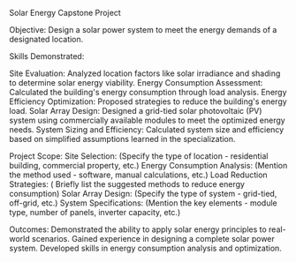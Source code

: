 Solar Energy Capstone Project 

Objective: Design a solar power system to meet the energy demands of a designated location.

Skills Demonstrated:

Site Evaluation: Analyzed location factors like solar irradiance and shading to determine solar energy viability.
Energy Consumption Assessment: Calculated the building's energy consumption through load analysis.
Energy Efficiency Optimization: Proposed strategies to reduce the building's energy load.
Solar Array Design: Designed a grid-tied solar photovoltaic (PV) system using commercially available modules to meet the optimized energy needs.
System Sizing and Efficiency: Calculated system size and efficiency based on simplified assumptions learned in the specialization.

Project Scope:
Site Selection: (Specify the type of location - residential building, commercial property, etc.)
Energy Consumption Analysis: (Mention the method used - software, manual calculations, etc.)
Load Reduction Strategies: ( Briefly list the suggested methods to reduce energy consumption)
Solar Array Design: (Specify the type of system - grid-tied, off-grid, etc.)
System Specifications: (Mention the key elements - module type, number of panels, inverter capacity, etc.)

Outcomes:
Demonstrated the ability to apply solar energy principles to real-world scenarios.
Gained experience in designing a complete solar power system.
Developed skills in energy consumption analysis and optimization.
